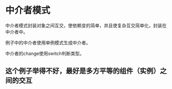 # 中介者模式

中介者模式封装对象之间互交，使依赖变的简单，并且使复杂互交简单化，封装在中介者中。

例子中的中介者使用单例模式生成中介者。

中介者的change使用switch判断类型。

## 这个例子举得不好，最好是多方平等的组件（实例）之间的交互 ##